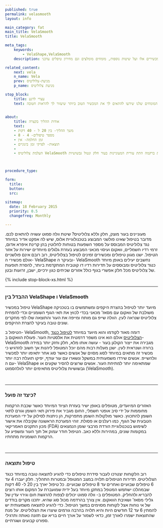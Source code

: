 ```yaml
---
published: true
permalink: velasmooth
layout: info

main_category: fat
main_title: VelaSmooth
title: VelaSmooth

meta_tags:
    keywords:
        - VelaShape,VelaSmooth
    description: מחפשת פתרון יעיל נגד צלוליטיס והצרת היקפים? מכשיר הוולה סמוט והוולה שייפ אמורים לעשות את העבודה! קראי העל על מכשירים אלו ועל שיטות נוספות, מומחים מומלצים וגם מחירון טיפלים עדכני -

related_content:
    next: vela
    n_name: Vela
    prev: מניעת-צלוליטיס
    p_name: מניעת צלוליטיס

stop_block: 
    title: עצרי לרגע
    text: מעוניינת לטפל בטקסטורת הגוף? סובלת ממרקם עור גבשושי ומבליטות באזורים שונים? העלמת צלוליט והצטברויות שומנים מתחת לעור הוא הליך שמבוצע ללא ניתוח וע״י מגוון מכשירים מתקדמים וחדשניים המבטיחים תוצאה מושלמת, התייעצי עם המומחים שלנו שידעו להתאים לך את המכשיר הטוב ביותר שיעזור לך להראות חטובה.    
    
    
about:
    title: אודות ההליך בקצרה 
    text: 
    - משך ההליך- בין 20 ל - 40 דקות
    - מספר טיפולים- 4 - 8
    - זמן החלמה- אין
    - תוצאות- לפרקי זמן בינוניים
    - 
    - העלמת צלוליטיס VelaSmooth מתאימה בדרך כלל לנשים מעל גיל 18 הסובלות מדלקת ברקמה התת עורית המעוניינות בעור חלק ונטול גבשושיות

   

procedure_type: 

form:
  title: 
  button: 
  src:
  
sitemap: 
  date: 18 February 2015
  priority: 0.5
  changefreq: Monthly

---
```

מעוניינים בעור מוצק, חלק וללא צלוליטיס? שיטת וולה סמוט עשויה להתאים לכם. מדובר בטיפול שאינו פולשני המבוצע בטכנולוגיית אלוס, שיש לה אפקט אדיר במיוחד נגד צלוליטיס המבוסס על מספר השפעות בטוחות לחלוטין בהן קרינת איפרא אדום, זרמי רדיו חשמליים, וואקום ועיסוי מכאני המבוצע בעזרת גלגלים מיוחדים ישירות על אזור הטיפול. ישנו מגוון טיפולים ומכשירים זמינים לטיפול בצלוליטיס, רוב רובם אינם פולשניים אולם מכשירי ה- VelaShape ובעיקר ה- VelaSmooth נחשבים יעילים באופן מיוחד כנגד צלוליטיס ומבוססים על תדירות רדיו דו קוטבית המתקדמת ביותר, להסרת תופעות של צלוליטיס מכל חלק אפשרי בגוף כולל אזורים שכיחים כגון ירכיים, ישבן, זרועות ובטן. 


 {% include stop-block-xs.html %}  

- - - - - -
 
###  ההבדל בין VelaShape ו VelaSmooth

טיפול במכשיר VelaShape מיועד יותר לטיפול בהצרת היקפים ומשתמשים בו בטכניקה משולבת של וואקום עם מסאז' מכאני בכדי לכווץ את תאי הגוף השומניים וכדי להפחית צלוליטיס שנראה לעין. הוולה שייפ גם מותח ומייפה את העור והתוצאה שלו לפי מחקרים שונים טובה בעיקר להצרת ההיקפים.

הטיפול ב- VelaSmooth, דומה מאוד לקודמו והוא מיועד במיוחד [לטיפול כנגד הצלוליטיס](/צלוליטיס) אולם הוא אינו משפר דרמטית את אלסטיות העור. פעולת הוואקום ב- VelaSmooth מגבירה את ייצור הקולגן בעור - עושה אותו מלא, חלק וחזק יותר במידה ברורה ושנראית לעין. ישנן מעלות רבות מהם יוכל המטופל ליהנות אך חשוב להדגיש כי מכשיר זה מתאים במיוחד לסוג מסוים של אנשים כאשר סוג אחר יתאימו יותר למכשיר וולהשייפ. אנשים שירדו משמעותית במשקל ונשארו עם עור עודף, יפיקו תועלת רבה יותר עם ה- VelaShape שמתאימה יותר למתיחת העור. אנשים שרוצים להסיר שקעים או גבשושיות צלוליטיס מתאימים יותר לוולהסמוט (VelaSmooth). 
  
 

- - - - - -

###  כיצד זה פועל?

האזורים המיועדים, מטופלים באופן ישיר בעזרת הציוד המיוחד כאשר שכבת הרקמות מחוממות על ידי סיב אופטי חשמלי, החום מגביר את פירוק תאי השומן וגורם לתאי השומן להתכווץ. כאשר מולקולות השומן מתפרקות, הן ניתנות לסילוק על ידי המערכת הטבעית של הגוף, כמו רעלנים או פסולת. זוהי המערכת הראשונה שקיבלה את אישור מכון התקנים האמריקאי (FDA) לשימוש בטכנולוגיית הורדת מרבצי שומן הנמצאים במקומות שונים, במהירות וללא כאב. הטיפול חודר עמוק אל תוך העור ומשפיע על הרקמות השומניות מתחתיו.
  
 

- - - - - -

###  טיפול ותוצאה

רוב הלקוחות יצטרכו לעבור סידרת טיפולים כדי להגיע לתוצאה טובה במיוחד כנגד הצלוליטיס. תדירות הטיפולים תלויה במצב המטופל ובמטרות התהליך. חלק יעברו 4 עד 6 טיפולים שבועיים ואחרים עד 8 טיפולים שבועיים. כל טיפול יארך בין 20 ל- 40 דקות שבמהלכו ישתמש המטפל במתקן מיוחד בעל ידית שמועברת על המקום אותו רוצים להבריא ולהחליק. המטופלים ב- וולה סמוט יכולים לצפות להרגשת חום וגירוי עדין של גלילי מסאז' ושאיבת הוואקום. אין צורך בהרדמה מכול סוג שהיא. יתכנו מקרים בודדים של אי נוחות אצל לקוחות מסוימים במשך הטיפול. כדי להגיע לתוצאה משמעותית יש להמתין 6 עד 12 חודשים היות והיא תלויה בהרבה גורמים שיצרו את הצלוליטיס. על מנת שהתוצאות ישמרו לאורך זמן, כדאי לשמור על אורך חיים בריא עם תזונה נאותה ותרגילי ספורט קבועים ושגרתיים.